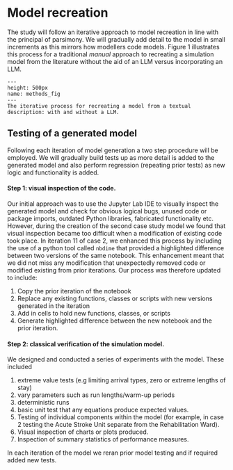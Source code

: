 # Model recreation

The study will follow an iterative approach to model recreation in line with the principal of parsimony. We will gradually add detail to the model in small increments as this mirrors how modellers code models.  Figure 1 illustrates this process for a traditional *manual* approach to recreating a simulation model from the literature without the aid of an LLM versus incorporating an LLM.  

```{figure} ../../images/iterative_model_recreation.png
---
height: 500px
name: methods_fig
---
The iterative process for recreating a model from a textual description: with and without a LLM.
```


## Testing of a generated model

Following each iteration of model generation a two step procedure will be employed.  We will gradually build tests up as more detail is added to the generated model and also perform regression (repeating prior tests) as new logic and functionality is added.

#### Step 1: visual inspection of the code.

Our initial approach was to use the Jupyter Lab IDE to visually inspect the generated model and check for obvious logical bugs, unused code or package imports, outdated Python libraries, fabricated functionality etc.  However, during the creation of the second case study model we found that visual inspection became too difficult when a modification of existing code took place. In iteration 11 of case 2, we enhanced this process by including the use of a python tool called `nbdime` that provided a highlighted difference between two versions of the same notebook. This enhancement meant that we did not miss any modification that unexpectedly removed code or modified existing from prior iterations. Our process was therefore updated to include:

1. Copy the prior iteration of the notebook
2. Replace any existing functions, classes or scripts with new versions generated in the iteration
3. Add in cells to hold new functions, classes, or scripts
4. Generate highlighted difference between the new notebook and the prior iteration.

#### Step 2: classical verification of the simulation model. 

We designed and conducted a series of experiments with the model.  These included

1. extreme value tests (e.g limiting arrival types, zero or extreme lengths of stay)
2. vary parameters such as run lengths/warm-up periods
3. deterministic runs
4. basic unit test that any equations produce expected values.
5. Testing of individual components within the model (for example, in case 2 testing the Acute Stroke Unit separate from the Rehabilitation Ward).
6. Visual inspection of charts or plots produced.
7. Inspection of summary statistics of performance measures.

In each iteration of the model we reran prior model testing and if required added new tests.



